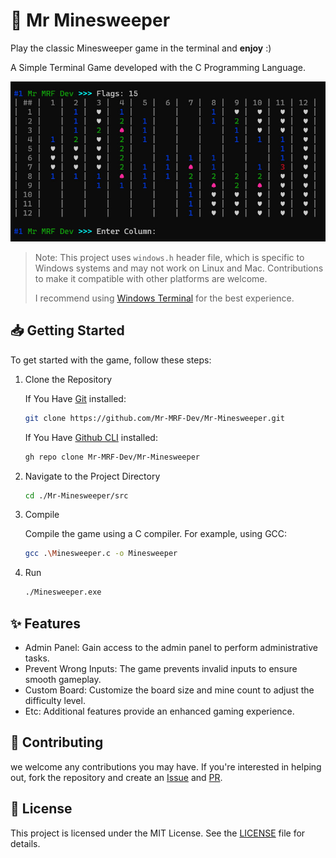 # 🧨 Mr Minesweeper

Play the classic Minesweeper game in the terminal and **enjoy** :)

A Simple Terminal Game developed with the C Programming Language.

![Screenshot](/images/screenshot.jpg)

> Note: This project uses `windows.h` header file,
> which is specific to Windows systems and may not work on
> Linux and Mac. Contributions to make it compatible with other platforms are welcome.
>
> I recommend using [Windows Terminal](https://apps.microsoft.com/store/detail/windows-terminal/9N0DX20HK701)
> for the best experience.

## 📥 Getting Started

To get started with the game, follow these steps:

1. Clone the Repository

    If You Have [Git](https://git-scm.com/) installed:

    ```bash
    git clone https://github.com/Mr-MRF-Dev/Mr-Minesweeper.git
    ```

    If You Have [Github CLI](https://cli.github.com/) installed:

    ```bash
    gh repo clone Mr-MRF-Dev/Mr-Minesweeper
    ```

2. Navigate to the Project Directory

    ```bash
    cd ./Mr-Minesweeper/src
    ```

3. Compile

    Compile the game using a C compiler. For example, using GCC:

    ```bash
    gcc .\Minesweeper.c -o Minesweeper
    ```

4. Run

    ```bash
    ./Minesweeper.exe
    ```

## ✨️ Features

- Admin Panel: Gain access to the admin panel to perform administrative tasks.
- Prevent Wrong Inputs: The game prevents invalid inputs to ensure smooth gameplay.
- Custom Board: Customize the board size and mine count to adjust the difficulty level.
- Etc: Additional features provide an enhanced gaming experience.

## 🤝 Contributing

we welcome any contributions you may have. If you're interested in helping out, fork the repository
and create an [Issue](https://github.com/Mr-MRF-Dev/Mr-Minesweeper/issues) and
[PR](https://github.com/Mr-MRF-Dev/Mr-Minesweeper/pulls).

## 📄 License

This project is licensed under the MIT License. See the [LICENSE](/LICENSE) file for details.
